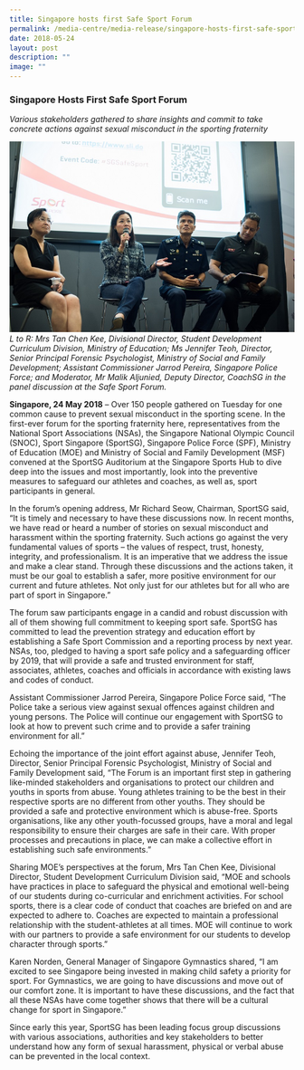 ```yaml
---
title: Singapore hosts first Safe Sport Forum
permalink: /media-centre/media-release/singapore-hosts-first-safe-sport-forum/
date: 2018-05-24
layout: post
description: ""
image: ""
---
```

### **Singapore Hosts First Safe Sport Forum**

_Various stakeholders gathered to share insights and commit to take concrete actions against sexual misconduct in the sporting fraternity_

![](/images/Media%20Centre/Media%20Release/2018/May/safesportforum_panelist_photo_web.jpeg)
_L to R: Mrs Tan Chen Kee, Divisional Director, Student Development Curriculum Division, Ministry of Education; Ms Jennifer Teoh, Director, Senior Principal Forensic Psychologist, Ministry of Social and Family Development; Assistant Commissioner Jarrod Pereira, Singapore Police Force; and Moderator, Mr Malik Aljunied, Deputy Director, CoachSG in the panel discussion at the Safe Sport Forum._

**Singapore, 24 May 2018** – Over 150 people gathered on Tuesday for one common cause to prevent sexual misconduct in the sporting scene. In the first-ever forum for the sporting fraternity here, representatives from the National Sport Associations (NSAs), the Singapore National Olympic Council (SNOC), Sport Singapore (SportSG), Singapore Police Force (SPF), Ministry of Education (MOE) and Ministry of Social and Family Development (MSF) convened at the SportSG Auditorium at the Singapore Sports Hub to dive deep into the issues and most importantly, look into the preventive measures to safeguard our athletes and coaches, as well as, sport participants in general.

In the forum’s opening address, Mr Richard Seow, Chairman, SportSG said, “It is timely and necessary to have these discussions now. In recent months, we have read or heard a number of stories on sexual misconduct and harassment within the sporting fraternity. Such actions go against the very fundamental values of sports – the values of respect, trust, honesty, integrity, and professionalism. It is an imperative that we address the issue and make a clear stand. Through these discussions and the actions taken, it must be our goal to establish a safer, more positive environment for our current and future athletes. Not only just for our athletes but for all who are part of sport in Singapore.”

The forum saw participants engage in a candid and robust discussion with all of them showing full commitment to keeping sport safe. SportSG has committed to lead the prevention strategy and education effort by establishing a Safe Sport Commission and a reporting process by next year. NSAs, too, pledged to having a sport safe policy and a safeguarding officer by 2019, that will provide a safe and trusted environment for staff, associates, athletes, coaches and officials in accordance with existing laws and codes of conduct.

Assistant Commissioner Jarrod Pereira, Singapore Police Force said, “The Police take a serious view against sexual offences against children and young persons. The Police will continue our engagement with SportSG to look at how to prevent such crime and to provide a safer training environment for all.”

Echoing the importance of the joint effort against abuse, Jennifer Teoh, Director, Senior Principal Forensic Psychologist, Ministry of Social and Family Development said, “The Forum is an important first step in gathering like-minded stakeholders and organisations to protect our children and youths in sports from abuse. Young athletes training to be the best in their respective sports are no different from other youths. They should be provided a safe and protective environment which is abuse-free. Sports organisations, like any other youth-focussed groups, have a moral and legal responsibility to ensure their charges are safe in their care. With proper processes and precautions in place, we can make a collective effort in establishing such safe environments.”

Sharing MOE’s perspectives at the forum, Mrs Tan Chen Kee, Divisional Director, Student Development Curriculum Division said, “MOE and schools have practices in place to safeguard the physical and emotional well-being of our students during co-curricular and enrichment activities. For school sports, there is a clear code of conduct that coaches are briefed on and are expected to adhere to. Coaches are expected to maintain a professional relationship with the student-athletes at all times. MOE will continue to work with our partners to provide a safe environment for our students to develop character through sports.”

Karen Norden, General Manager of Singapore Gymnastics shared, “I am excited to see Singapore being invested in making child safety a priority for sport. For Gymnastics, we are going to have discussions and move out of our comfort zone.  It is important to have these discussions, and the fact that all these NSAs have come together shows that there will be a cultural change for sport in Singapore.”

Since early this year, SportSG has been leading focus group discussions with various associations, authorities and key stakeholders to better understand how any form of sexual harassment, physical or verbal abuse can be prevented in the local context.